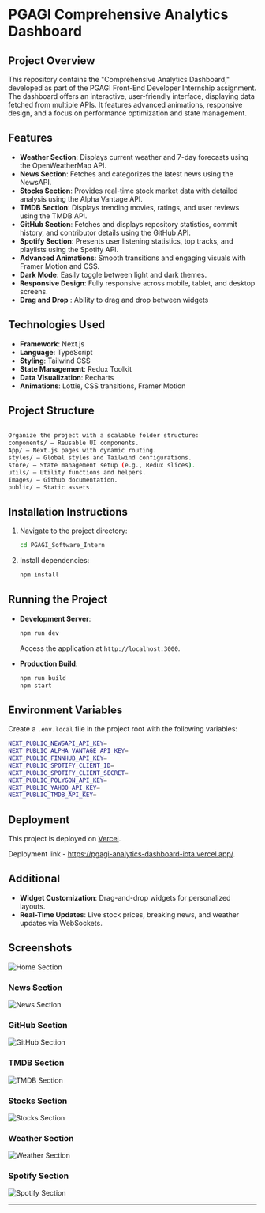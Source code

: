 # PGAGI Comprehensive Analytics Dashboard

## Project Overview

This repository contains the "Comprehensive Analytics Dashboard," developed as part of the PGAGI Front-End Developer Internship assignment. The dashboard offers an interactive, user-friendly interface, displaying data fetched from multiple APIs. It features advanced animations, responsive design, and a focus on performance optimization and state management.


## Features
- **Weather Section**: Displays current weather and 7-day forecasts using the OpenWeatherMap API.
- **News Section**: Fetches and categorizes the latest news using the NewsAPI.
- **Stocks Section**: Provides real-time stock market data with detailed analysis using the Alpha Vantage API.
- **TMDB Section**: Displays trending movies, ratings, and user reviews using the TMDB API.
- **GitHub Section**: Fetches and displays repository statistics, commit history, and contributor details using the GitHub API.
- **Spotify Section**: Presents user listening statistics, top tracks, and playlists using the Spotify API.
- **Advanced Animations**: Smooth transitions and engaging visuals with Framer Motion and CSS.
- **Dark Mode**: Easily toggle between light and dark themes.
- **Responsive Design**: Fully responsive across mobile, tablet, and desktop screens.
- **Drag and Drop** : Ability to drag and drop between widgets

## Technologies Used

- **Framework**: Next.js  
- **Language**: TypeScript  
- **Styling**: Tailwind CSS  
- **State Management**: Redux Toolkit  
- **Data Visualization**: Recharts 
- **Animations**: Lottie, CSS transitions, Framer Motion 

## Project Structure

```bash

Organize the project with a scalable folder structure:
components/ – Reusable UI components.
App/ – Next.js pages with dynamic routing.
styles/ – Global styles and Tailwind configurations.
store/ – State management setup (e.g., Redux slices).
utils/ – Utility functions and helpers.
Images/ – Github documentation.
public/ – Static assets.
 ```


## Installation Instructions

1. Navigate to the project directory:
   ```bash
   cd PGAGI_Software_Intern
   ```
2. Install dependencies:
   ```bash
   npm install
   ```

## Running the Project

- **Development Server**:
  ```bash
  npm run dev
  ```
  Access the application at `http://localhost:3000`.

- **Production Build**:
  ```bash
  npm run build
  npm start
  ```

## Environment Variables

Create a `.env.local` file in the project root with the following variables:

```bash
NEXT_PUBLIC_NEWSAPI_API_KEY=
NEXT_PUBLIC_ALPHA_VANTAGE_API_KEY=
NEXT_PUBLIC_FINNHUB_API_KEY=
NEXT_PUBLIC_SPOTIFY_CLIENT_ID=
NEXT_PUBLIC_SPOTIFY_CLIENT_SECRET=
NEXT_PUBLIC_POLYGON_API_KEY=
NEXT_PUBLIC_YAHOO_API_KEY=
NEXT_PUBLIC_TMDB_API_KEY=
```


## Deployment

This project is deployed on [Vercel](https://vercel.com). 

Deployment link - https://pgagi-analytics-dashboard-iota.vercel.app/.

## Additional 

- **Widget Customization**: Drag-and-drop widgets for personalized layouts.
- **Real-Time Updates**: Live stock prices, breaking news, and weather updates via WebSockets.

## Screenshots
![Home Section](https://github.com/virendrap1516/PGAGI-analytics-dashboard/blob/master/images/Home.png)

### News Section  
![News Section](https://github.com/virendrap1516/PGAGI-analytics-dashboard/blob/master/images/News.png)  

### GitHub Section  
![GitHub Section](https://github.com/virendrap1516/PGAGI-analytics-dashboard/blob/master/images/Github.png)  

### TMDB Section  
![TMDB Section](https://github.com/virendrap1516/PGAGI-analytics-dashboard/blob/master/images/Movies.png)  

### Stocks Section  
![Stocks Section](https://github.com/virendrap1516/PGAGI-analytics-dashboard/blob/master/images/Stocks.png)  

### Weather Section
![Weather Section](https://github.com/virendrap1516/PGAGI-analytics-dashboard/blob/master/images/Weather.png)  

### Spotify Section  
![Spotify Section](https://github.com/virendrap1516/PGAGI-analytics-dashboard/blob/master/images/Spotify.png)  

---
